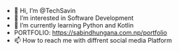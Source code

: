 - 👋 Hi, I’m @TechSavin
- 👀 I’m interested in Software Development
- 🌱 I’m currently learning Python and Kotlin
- PORTFOLIO: https://sabindhungana.com.np/portfolio
- 📫 How to reach me with diffrent social media Platform


<!---
Sabin Dhungana is a ✨ special ✨ repository because its `README.md` (this file) appears on your GitHub profile.
You can click the Preview link to take a look at your changes.
--->
